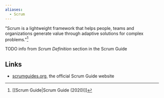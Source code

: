 ```yaml
---
aliases:
  - Scrum
---
```

"Scrum is a lightweight framework that helps people, teams and organizations generate value through adaptive solutions for complex problems."[^scrum-guide-2020]

TODO info from *Scrum Definition* section in the Scrum Guide

[^scrum-guide-2020]: [[Scrum Guide|Scrum Guide (2020)]]
## Links
- [scrumguides.org](https://scrumguides.org/), the official Scrum Guide website